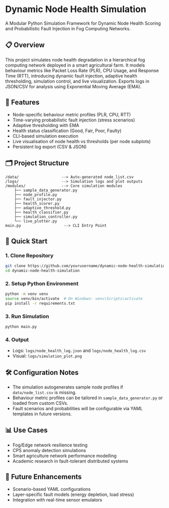 # Dynamic Node Health Simulation

A Modular Python Simulation Framework for Dynamic Node Health Scoring and Probabilistic Fault Injection in Fog Computing Networks. 

## 📋 Overview
This project simulates node health degradation in a hierarchical fog computing network deployed in a smart agricultural farm. It models behaviour metrics like Packet Loss Rate (PLR), CPU Usage, and Response Time (RTT), introducing dynamic fault injection, adaptive health thresholding, simulation control, and live visualization. Exports logs in JSON/CSV for analysis using Exponential Moving Average (EMA). 

## 🎯 Features
- Node-specific behaviour metric profiles (PLR, CPU, RTT)
- Time-varying probabilistic fault injection (stress scenarios)
- Adaptive thresholding with EMA
- Health status classification (Good, Fair, Poor, Faulty)
- CLI-based simulation execution
- Live visualisation of node health vs thresholds (per node subplots)
- Persistent log export (CSV & JSON)

## 🗂️ Project Structure
```
/data/                   --> Auto-generated node_list.csv
/logs/                   --> Simulation logs and plot outputs
/modules/                --> Core simulation modules
    ├── sample_data_generator.py
    ├── node_profile.py
    ├── fault_injector.py
    ├── health_scorer.py
    ├── adaptive_threshold.py
    ├── health_classifier.py
    ├── simulation_controller.py
    └── live_plotter.py
main.py                   --> CLI Entry Point
```

## 🚀 Quick Start

### 1. Clone Repository
```bash
git clone https://github.com/yourusername/dynamic-node-health-simulation.git
cd dynamic-node-health-simulation
```

### 2. Setup Python Environment
```bash
python -m venv venv
source venv/bin/activate  # On Windows: venv\Scripts\activate
pip install -r requirements.txt
```

### 3. Run Simulation
```bash
python main.py
```

### 4. Output
- Logs: `logs/node_health_log.json` and `logs/node_health_log.csv`
- Visual: `logs/simulation_plot.png`

## 🛠️ Configuration Notes
- The simulation autogenerates sample node profiles if `data/node_list.csv` is missing.
- Behaviour metric profiles can be tailored in `sample_data_generator.py` or loaded from custom CSVs.
- Fault scenarios and probabilities will be configurable via YAML templates in future versions.

## 📊 Use Cases
- Fog/Edge network resilience testing
- CPS anomaly detection simulations
- Smart agriculture network performance modelling
- Academic research in fault-tolerant distributed systems

## 🧪 Future Enhancements
- Scenario-based YAML configurations
- Layer-specific fault models (energy depletion, load stress)
- Integration with real-time sensor emulators

